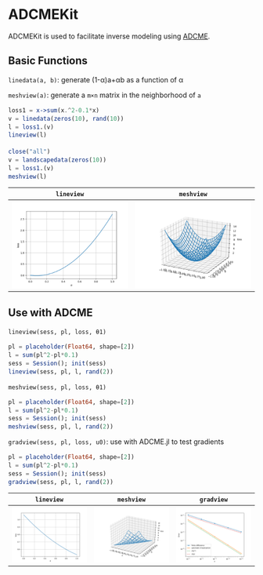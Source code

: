 # ADCMEKit

ADCMEKit is used to facilitate inverse modeling using [ADCME](https://github.com/kailaix/ADCME.jl). 

## Basic Functions

`linedata(a, b)`: generate (1-α)a+αb as a function of α

`meshview(a)`: generate a `m×n` matrix in the neighborhood of `a`

```julia
loss1 = x->sum(x.^2-0.1*x)
v = linedata(zeros(10), rand(10))
l = loss1.(v)
lineview(l)

close("all")
v = landscapedata(zeros(10))
l = loss1.(v)
meshview(l)
```



| `lineview`           | `meshview`      |
| -------------------- | -------------------- |
| ![](./others/f1.png) | ![](./others/f2.png) |


## Use with ADCME 

`lineview(sess, pl, loss, θ1)`
```julia
pl = placeholder(Float64, shape=[2])
l = sum(pl^2-pl*0.1)
sess = Session(); init(sess)
lineview(sess, pl, l, rand(2))
```

`meshview(sess, pl, loss, θ1)`
```julia
pl = placeholder(Float64, shape=[2])
l = sum(pl^2-pl*0.1)
sess = Session(); init(sess)
meshview(sess, pl, l, rand(2))
```

`gradview(sess, pl, loss, u0)`: use with ADCME.jl to test gradients

```julia
pl = placeholder(Float64, shape=[2])
l = sum(pl^2-pl*0.1)
sess = Session(); init(sess)
gradview(sess, pl, l, rand(2))
```
| `lineview`           | `meshview`      | `gradview` |
| -------------------- | -------------------- | -------------------- |
| ![](./others/f4.png) | ![](./others/f5.png) | ![](./others/f3.png) |
